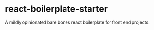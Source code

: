 # react-boilerplate-starter
A mildly opinionated bare bones react boilerplate for front end projects.
